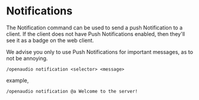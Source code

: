 [//]: # (TITLE:Notifications)
[//]: # (ICON:far fa-comment-dots)
[//]: # (DESCRIPTION:Using the notification sub command)
[//]: # (TAGS:notifications,notification,commands)
[//]: # (COMMANDS:/oa notification {selector} {message},sends a notification to the clients webpage. ex. /oa notification @a hello world)

# Notifications
The Notification command can be used to send a push Notification to a client. If the client does not have Push Notifications enabled, then they'll see it as a badge on the web client.

We advise you only to use Push Notifications for important messages, as to not be annoying.
```
/openaudio notification <selector> <message> 
```

example,
```
/openaudio notification @a Welcome to the server!
```